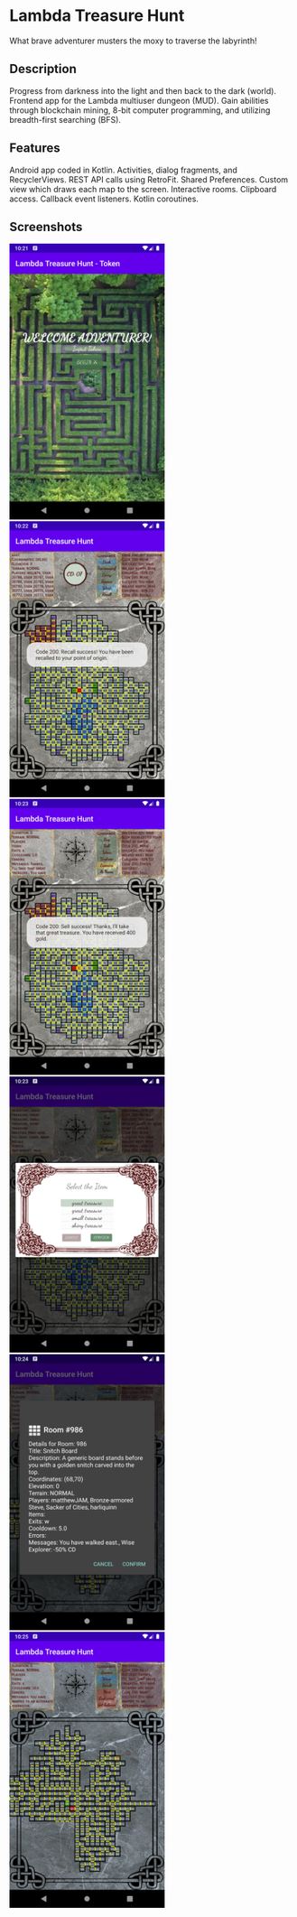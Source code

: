 # Lambda Treasure Hunt
What brave adventurer musters the moxy to traverse the labyrinth!

## Description
Progress from darkness into the light and then back to the dark (world). Frontend app for the Lambda multiuser dungeon (MUD). Gain abilities through blockchain mining, 8-bit computer programming, and utilizing breadth-first searching (BFS).

## Features
Android app coded in Kotlin. Activities, dialog fragments, and RecyclerViews. REST API calls using RetroFit. Shared Preferences. Custom view which draws each map to the screen. Interactive rooms. Clipboard access. Callback event listeners. Kotlin coroutines.

## Screenshots
[<img src="img/screenshot1.png?raw=true" width = "275" />](img/screenshot1.png)&nbsp;&nbsp;&nbsp;&nbsp;[<img src="img/screenshot2.png?raw=true" width = "275" />](img/screenshot2.png)&nbsp;&nbsp;&nbsp;&nbsp;[<img src="img/screenshot3.png?raw=true" width = "275" />](img/screenshot3.png) [<img src="img/screenshot4.png?raw=true" width = "275" />](img/screenshot4.png)&nbsp;&nbsp;&nbsp;&nbsp;[<img src="img/screenshot5.png?raw=true" width = "275" />](img/screenshot5.png)&nbsp;&nbsp;&nbsp;&nbsp;[<img src="img/screenshot6.png?raw=true" width = "275" />](img/screenshot6.png)
